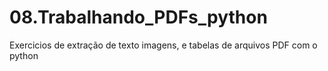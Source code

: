 # 08.Trabalhando_PDFs_python
 Exercicios de extração de texto imagens, e tabelas de arquivos PDF com o python
